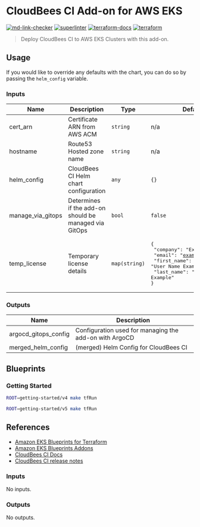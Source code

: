 # CloudBees CI Add-on for AWS EKS

[![md-link-checker](https://github.com/cloudbees/terraform-aws-cloudbees-ci-eks-addon/actions/workflows/md-link-checker.yml/badge.svg)](https://github.com/cloudbees/terraform-aws-cloudbees-ci-eks-addon/actions/workflows/md-link-checker.yml) [![superlinter](https://github.com/cloudbees/terraform-aws-cloudbees-ci-eks-addon/actions/workflows/superlinter.yml/badge.svg)](https://github.com/cloudbees/terraform-aws-cloudbees-ci-eks-addon/actions/workflows/superlinter.yml) [![terraform-docs](https://github.com/cloudbees/terraform-aws-cloudbees-ci-eks-addon/actions/workflows/terraform-docs.yml/badge.svg)](https://github.com/cloudbees/terraform-aws-cloudbees-ci-eks-addon/actions/workflows/terraform-docs.yml) [![terraform](https://github.com/cloudbees/terraform-aws-cloudbees-ci-eks-addon/actions/workflows/terraform.yml/badge.svg)](https://github.com/cloudbees/terraform-aws-cloudbees-ci-eks-addon/actions/workflows/terraform.yml)

> Deploy CloudBees CI to AWS EKS Clusters with this add-on.

## Usage

If you would like to override any defaults with the chart, you can do so by passing the `helm_config` variable.

<!-- BEGIN_TF_DOCS -->
### Inputs

| Name | Description | Type | Default | Required |
|------|-------------|------|---------|:--------:|
| cert_arn | Certificate ARN from AWS ACM | `string` | n/a | yes |
| hostname | Route53 Hosted zone name | `string` | n/a | yes |
| helm_config | CloudBees CI Helm chart configuration | `any` | `{}` | no |
| manage_via_gitops | Determines if the add-on should be managed via GitOps | `bool` | `false` | no |
| temp_license | Temporary license details | `map(string)` | <pre>{<br>  "company": "Example Inc.",<br>  "email": "example@mail.com",<br>  "first_name": "User Name Example",<br>  "last_name": "User Last Name Example"<br>}</pre> | no |

### Outputs

| Name | Description |
|------|-------------|
| argocd_gitops_config | Configuration used for managing the add-on with ArgoCD |
| merged_helm_config | (merged) Helm Config for CloudBees CI |
<!-- END_TF_DOCS -->

## Blueprints

### Getting Started

```bash
ROOT=getting-started/v4 make tfRun
```

```bash
ROOT=getting-started/v5 make tfRun
```

## References

- [Amazon EKS Blueprints for Terraform](https://aws-ia.github.io/terraform-aws-eks-blueprints/)
- [Amazon EKS Blueprints Addons](https://aws-ia.github.io/terraform-aws-eks-blueprints-addons/main/)
- [CloudBees CI Docs](https://docs.cloudbees.com/docs/cloudbees-ci/latest/)
- [CloudBees CI release notes](https://docs.cloudbees.com/docs/release-notes/latest/cloudbees-ci/)

<!-- BEGIN_TF_DOCS -->
### Inputs

No inputs.

### Outputs

No outputs.
<!-- END_TF_DOCS -->